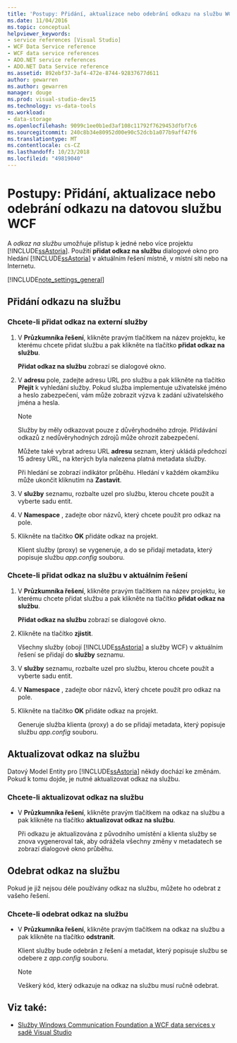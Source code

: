 ```yaml
---
title: 'Postupy: Přidání, aktualizace nebo odebrání odkazu na službu WCF Data Service'
ms.date: 11/04/2016
ms.topic: conceptual
helpviewer_keywords:
- service references [Visual Studio]
- WCF Data Service reference
- WCF data service references
- ADO.NET service references
- ADO.NET Data Service reference
ms.assetid: 892ebf37-3af4-472e-8744-92837677d611
author: gewarren
ms.author: gewarren
manager: douge
ms.prod: visual-studio-dev15
ms.technology: vs-data-tools
ms.workload:
- data-storage
ms.openlocfilehash: 9099c1ee0b1ed3af108c11792f7629453dfbf7c6
ms.sourcegitcommit: 240c8b34e80952d00e90c52dcb1a077b9aff47f6
ms.translationtype: MT
ms.contentlocale: cs-CZ
ms.lasthandoff: 10/23/2018
ms.locfileid: "49819040"
---
```

# <a name="how-to-add-update-or-remove-a-wcf-data-service-reference"></a>Postupy: Přidání, aktualizace nebo odebrání odkazu na datovou službu WCF
A *odkaz na službu* umožňuje přístup k jedné nebo více projektu [!INCLUDE[ssAstoria](../data-tools/includes/ssastoria_md.md)]. Použití **přidat odkaz na službu** dialogové okno pro hledání [!INCLUDE[ssAstoria](../data-tools/includes/ssastoria_md.md)] v aktuálním řešení místně, v místní síti nebo na Internetu.

[!INCLUDE[note_settings_general](../data-tools/includes/note_settings_general_md.md)]

## <a name="add-a-service-reference"></a>Přidání odkazu na službu

### <a name="to-add-a-reference-to-an-external-service"></a>Chcete-li přidat odkaz na externí služby

1.  V **Průzkumníka řešení**, klikněte pravým tlačítkem na název projektu, ke kterému chcete přidat službu a pak klikněte na tlačítko **přidat odkaz na službu**.

     **Přidat odkaz na službu** zobrazí se dialogové okno.

2.  V **adresu** pole, zadejte adresu URL pro službu a pak klikněte na tlačítko **Přejít** k vyhledání služby. Pokud služba implementuje uživatelské jméno a heslo zabezpečení, vám může zobrazit výzva k zadání uživatelského jména a hesla.

    > [!NOTE]
    >  Služby by měly odkazovat pouze z důvěryhodného zdroje. Přidávání odkazů z nedůvěryhodných zdrojů může ohrozit zabezpečení.

     Můžete také vybrat adresu URL **adresu** seznam, který ukládá předchozí 15 adresy URL, na kterých byla nalezena platná metadata služby.

     Při hledání se zobrazí indikátor průběhu. Hledání v každém okamžiku může ukončit kliknutím na **Zastavit**.

3.  V **služby** seznamu, rozbalte uzel pro službu, kterou chcete použít a vyberte sadu entit.

4.  V **Namespace** , zadejte obor názvů, který chcete použít pro odkaz na pole.

5.  Klikněte na tlačítko **OK** přidáte odkaz na projekt.

     Klient služby (proxy) se vygeneruje, a do se přidají metadata, který popisuje službu *app.config* souboru.

### <a name="to-add-a-reference-to-a-service-in-the-current-solution"></a>Chcete-li přidat odkaz na službu v aktuálním řešení

1. V **Průzkumníka řešení**, klikněte pravým tlačítkem na název projektu, ke kterému chcete přidat službu a pak klikněte na tlačítko **přidat odkaz na službu**.

    **Přidat odkaz na službu** zobrazí se dialogové okno.

2. Klikněte na tlačítko **zjistit**.

    Všechny služby (obojí [!INCLUDE[ssAstoria](../data-tools/includes/ssastoria_md.md)] a služby WCF) v aktuálním řešení se přidají do **služby** seznamu.

3. V **služby** seznamu, rozbalte uzel pro službu, kterou chcete použít a vyberte sadu entit.

4. V **Namespace** , zadejte obor názvů, který chcete použít pro odkaz na pole.

5. Klikněte na tlačítko **OK** přidáte odkaz na projekt.

    Generuje služba klienta (proxy) a do se přidají metadata, který popisuje službu *app.config* souboru.

## <a name="update-a-service-reference"></a>Aktualizovat odkaz na službu
 Datový Model Entity pro [!INCLUDE[ssAstoria](../data-tools/includes/ssastoria_md.md)] někdy dochází ke změnám. Pokud k tomu dojde, je nutné aktualizovat odkaz na službu.

### <a name="to-update-a-service-reference"></a>Chcete-li aktualizovat odkaz na službu

-   V **Průzkumníka řešení**, klikněte pravým tlačítkem na odkaz na službu a pak klikněte na tlačítko **aktualizovat odkaz na službu**.

     Při odkazu je aktualizována z původního umístění a klienta služby se znova vygeneroval tak, aby odrážela všechny změny v metadatech se zobrazí dialogové okno průběhu.

## <a name="remove-a-service-reference"></a>Odebrat odkaz na službu
 Pokud je již nejsou déle používány odkaz na službu, můžete ho odebrat z vašeho řešení.

### <a name="to-remove-a-service-reference"></a>Chcete-li odebrat odkaz na službu

-   V **Průzkumníka řešení**, klikněte pravým tlačítkem na odkaz na službu a pak klikněte na tlačítko **odstranit**.

     Klient služby bude odebrán z řešení a metadat, který popisuje službu se odebere z *app.config* souboru.

    > [!NOTE]
    >  Veškerý kód, který odkazuje na odkaz na službu musí ručně odebrat.

## <a name="see-also"></a>Viz také:

- [Služby Windows Communication Foundation a WCF data services v sadě Visual Studio](../data-tools/windows-communication-foundation-services-and-wcf-data-services-in-visual-studio.md)